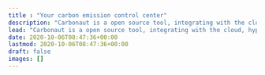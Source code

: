 ```yaml
---
title : "Your carbon emission control center"
description: "Carbonaut is a open source tool, integrating with the cloud, hypervisors and metal to meassure your carbon emissions, analyze your ressource utilization and recommend you actions to save emissions."
lead: "Carbonaut is a open source tool, integrating with the cloud, hypervisors and metal to meassure your carbon emissions, analyze your ressource utilization and recommend you actions to save emissions."
date: 2020-10-06T08:47:36+00:00
lastmod: 2020-10-06T08:47:36+00:00
draft: false
images: []
---
```

